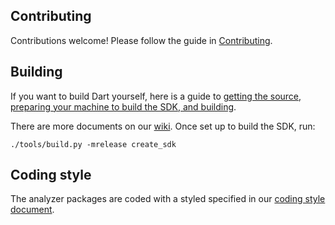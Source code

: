 ## Contributing

Contributions welcome! Please follow the guide in [Contributing][contributing].

## Building

If you want to build Dart yourself, here is a guide to [getting the source,
preparing your machine to build the SDK, and building][building].

There are more documents on our [wiki][]. Once set up to build the SDK, run:

```none
./tools/build.py -mrelease create_sdk
```

## Coding style

The analyzer packages are coded with a styled specified in our [coding style
document][coding style].

[building]: https://github.com/dart-lang/sdk/wiki/Building
[coding style]: https://github.com/dart-lang/sdk/blob/main/pkg/analyzer/doc/implementation/coding_style.md
[contributing]: https://github.com/dart-lang/sdk/wiki/Contributing
[wiki]: https://github.com/dart-lang/sdk/wiki
